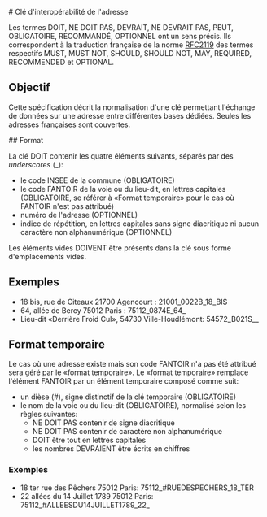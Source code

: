 # Clé d'interopérabilité de l'adresse

Les termes DOIT, NE DOIT PAS, DEVRAIT, NE DEVRAIT PAS, PEUT, OBLIGATOIRE,
RECOMMANDÉ, OPTIONNEL ont un sens précis. Ils correspondent à la traduction
française de la norme [RFC2119](http://www.ietf.org/rfc/rfc2119.txt) des termes
respectifs MUST, MUST NOT, SHOULD, SHOULD NOT, MAY, REQUIRED, RECOMMENDED et
OPTIONAL.

## Objectif

Cette spécification décrit la normalisation d'une clé permettant l'échange de
données sur une adresse entre différentes bases dédiées. Seules les adresses
françaises sont couvertes.

## Format

La clé DOIT contenir les quatre éléments suivants, séparés par des
*underscores* (_):

* le code INSEE de la commune (OBLIGATOIRE)
* le code FANTOIR de la voie ou du lieu-dit, en lettres capitales (OBLIGATOIRE,
  se référer à «Format temporaire» pour le cas où FANTOIR n'est pas attribué)
* numéro de l'adresse (OPTIONNEL)
* indice de répétition, en lettres capitales sans signe diacritique
  ni aucun caractère non alphanumérique (OPTIONNEL)

Les éléments vides DOIVENT être présents dans la clé sous forme d'emplacements
vides.

## Exemples

* 18 bis, rue de Citeaux 21700 Agencourt : 21001_0022B_18_BIS
* 64, allée de Bercy 75012 Paris : 75112_0874E_64_
* Lieu-dit «Derrière Froid Cul», 54730 Ville-Houdlémont: 54572_B021S__

## Format temporaire

Le cas où une adresse existe mais son code FANTOIR n'a pas été attribué sera
géré par le «format temporaire». Le «format temporaire» remplace l'élément
FANTOIR par un élément temporaire composé comme suit:

* un dièse (#), signe distinctif de la clé temporaire (OBLIGATOIRE)
* le nom de la voie ou du lieu-dit (OBLIGATOIRE), normalisé selon les règles
  suivantes:
    - NE DOIT PAS contenir de signe diacritique
    - NE DOIT PAS contenir de caractère non alphanumérique
    - DOIT être tout en lettres capitales
    - les nombres DEVRAIENT être écrits en chiffres

### Exemples

* 18 ter rue des Pêchers 75012 Paris: 75112_#RUEDESPECHERS_18_TER
* 22 allées du 14 Juillet 1789 75012 Paris: 75112_#ALLEESDU14JUILLET1789_22_
